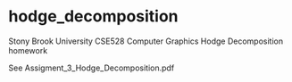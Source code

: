 # hodge_decomposition
Stony Brook University CSE528 Computer Graphics Hodge Decomposition homework 

See Assigment_3_Hodge_Decomposition.pdf

